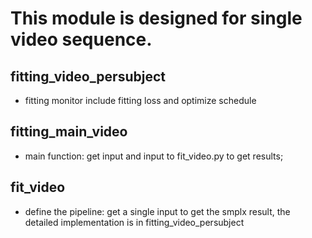 # This module is designed for single video sequence.


## fitting_video_persubject
* fitting monitor include fitting loss and optimize schedule

## fitting_main_video
* main function: get input and input to fit_video.py to get results;

## fit_video
* define the pipeline: get a single input to get the smplx result, the detailed implementation is in fitting_video_persubject